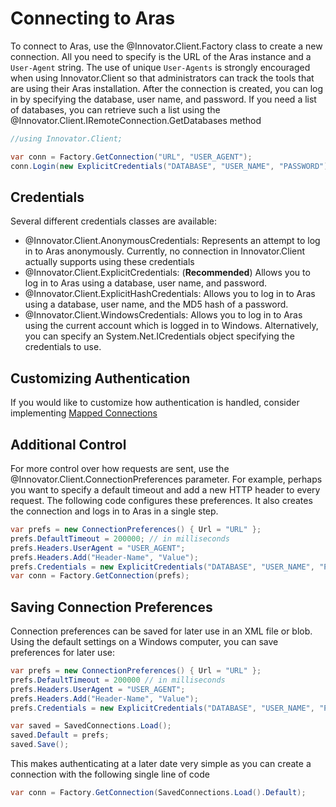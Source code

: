 # Connecting to Aras

To connect to Aras, use the @Innovator.Client.Factory class to create a new connection.  All you 
need to specify is the URL of the Aras instance and a `User-Agent` string.  The use of unique
`User-Agents` is strongly encouraged when using Innovator.Client so that administrators can track 
the tools that are using their Aras installation.  After the connection is created, you can log in
by specifying the database, user name, and password.  If you need a list of databases, you can
retrieve such a list using the @Innovator.Client.IRemoteConnection.GetDatabases method

```csharp
//using Innovator.Client;

var conn = Factory.GetConnection("URL", "USER_AGENT");
conn.Login(new ExplicitCredentials("DATABASE", "USER_NAME", "PASSWORD"));
```

## Credentials

Several different credentials classes are available:

* @Innovator.Client.AnonymousCredentials: Represents an attempt to log in to Aras anonymously.
  Currently, no connection in Innovator.Client actually supports using these credentials
* @Innovator.Client.ExplicitCredentials: (**Recommended**) Allows you to log in to Aras using
  a database, user name, and password.
* @Innovator.Client.ExplicitHashCredentials: Allows you to log in to Aras using a database, user 
  name, and the MD5 hash of a password.
* @Innovator.Client.WindowsCredentials: Allows you to log in to Aras using the current account 
  which is logged in to Windows.  Alternatively, you can specify an System.Net.ICredentials object
  specifying the credentials to use.
  
## Customizing Authentication

If you would like to customize how authentication is handled, consider implementing 
[Mapped Connections](mappedconnections.html)

## Additional Control

For more control over how requests are sent, use the @Innovator.Client.ConnectionPreferences 
parameter.  For example, perhaps you want to specify a default timeout and add a new HTTP header to
every request.  The following code configures these preferences.  It also creates the connection
and logs in to Aras in a single step.

```csharp
var prefs = new ConnectionPreferences() { Url = "URL" };
prefs.DefaultTimeout = 200000; // in milliseconds
prefs.Headers.UserAgent = "USER_AGENT";
prefs.Headers.Add("Header-Name", "Value");
prefs.Credentials = new ExplicitCredentials("DATABASE", "USER_NAME", "PASSWORD");
var conn = Factory.GetConnection(prefs);
```

## Saving Connection Preferences

Connection preferences can be saved for later use in an XML file or blob.  Using the default 
settings on a Windows computer, you can save preferences for later use:

```csharp
var prefs = new ConnectionPreferences() { Url = "URL" };
prefs.DefaultTimeout = 200000 // in milliseconds
prefs.Headers.UserAgent = "USER_AGENT";
prefs.Headers.Add("Header-Name", "Value");
prefs.Credentials = new ExplicitCredentials("DATABASE", "USER_NAME", "PASSWORD");

var saved = SavedConnections.Load();
saved.Default = prefs;
saved.Save();
```

This makes authenticating at a later date very simple as you can create a connection with
the following single line of code

```csharp
var conn = Factory.GetConnection(SavedConnections.Load().Default);
```